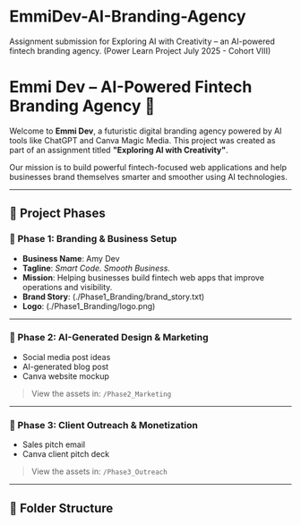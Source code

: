 
# EmmiDev-AI-Branding-Agency
Assignment submission for Exploring AI with Creativity – an AI-powered fintech branding agency. (Power Learn Project July 2025 - Cohort VIII) 

# Emmi Dev – AI-Powered Fintech Branding Agency 🚀

Welcome to **Emmi Dev**, a futuristic digital branding agency powered by AI tools like ChatGPT and Canva Magic Media. This project was created as part of an assignment titled **"Exploring AI with Creativity"**.

Our mission is to build powerful fintech-focused web applications and help businesses brand themselves smarter and smoother using AI technologies.

---

## 📌 Project Phases

### 🔹 Phase 1: Branding & Business Setup
- **Business Name**: Amy Dev
- **Tagline**: *Smart Code. Smooth Business.*
- **Mission**: Helping businesses build fintech web apps that improve operations and visibility.
- **Brand Story**: (./Phase1_Branding/brand_story.txt)
- **Logo**:  (./Phase1_Branding/logo.png)

---

### 🔹 Phase 2: AI-Generated Design & Marketing
- Social media post ideas
- AI-generated blog post
- Canva website mockup

> View the assets in: `/Phase2_Marketing`

---

### 🔹 Phase 3: Client Outreach & Monetization
- Sales pitch email
- Canva client pitch deck

> View the assets in: `/Phase3_Outreach`

---

## 📁 Folder Structure
